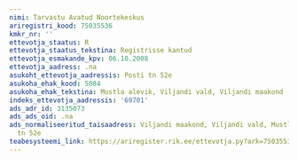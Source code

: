 ```yaml
---
nimi: Tarvastu Avatud Noortekeskus
ariregistri_kood: 75035536
kmkr_nr: ''
ettevotja_staatus: R
ettevotja_staatus_tekstina: Registrisse kantud
ettevotja_esmakande_kpv: 06.10.2008
ettevotja_aadress: .na
asukoht_ettevotja_aadressis: Posti tn 52e
asukoha_ehak_kood: 5084
asukoha_ehak_tekstina: Mustla alevik, Viljandi vald, Viljandi maakond
indeks_ettevotja_aadressis: '69701'
ads_adr_id: 3135073
ads_ads_oid: .na
ads_normaliseeritud_taisaadress: Viljandi maakond, Viljandi vald, Mustla alevik, Posti
  tn 52e
teabesysteemi_link: https://ariregister.rik.ee/ettevotja.py?ark=75035536&ref=rekvisiidid
---
```

